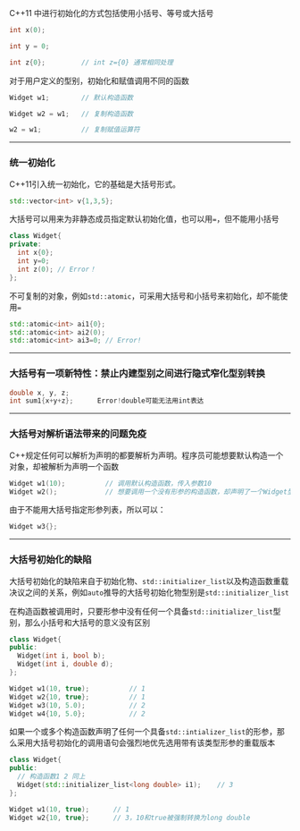C++11 中进行初始化的方式包括使用小括号、等号或大括号

```cpp
int x(0);

int y = 0;

int z{0};         // int z={0} 通常相同处理
```

对于用户定义的型别，初始化和赋值调用不同的函数

```cpp
Widget w1;        // 默认构造函数

Widget w2 = w1;   // 复制构造函数

w2 = w1;          // 复制赋值运算符
```

---

### 统一初始化

C++11引入统一初始化，它的基础是大括号形式。

```cpp
std::vector<int> v{1,3,5};
```

大括号可以用来为非静态成员指定默认初始化值，也可以用`=`，但不能用小括号

```cpp
class Widget{
private:
  int x{0};
  int y=0;
  int z(0); // Error！
};
```

不可复制的对象，例如`std::atomic`，可采用大括号和小括号来初始化，却不能使用`=`

```cpp
std::atomic<int> ai1{0};
std::atomic<int> ai2(0);
std::atomic<int> ai3=0; // Error!
```

---

### 大括号有一项新特性：禁止内建型别之间进行隐式窄化型别转换

```cpp
double x, y, z;
int sum1{x+y+z};      Error!double可能无法用int表达
```

---

### 大括号对解析语法带来的问题免疫

C++规定任何可以解析为声明的都要解析为声明。程序员可能想要默认构造一个对象，却被解析为声明一个函数

```cpp
Widget w1(10);          // 调用默认构造函数，传入参数10
Widget w2();            // 想要调用一个没有形参的构造函数，却声明了一个Widget型别返回对象的函数
```

由于不能用大括号指定形参列表，所以可以：

```cpp
Widget w3{};
```

---

### 大括号初始化的缺陷

大括号初始化的缺陷来自于初始化物、`std::initializer_list`以及构造函数重载决议之间的关系，例如`auto`推导的大括号初始化物型别是`std::initializer_list`

在构造函数被调用时，只要形参中没有任何一个具备`std::initializer_list`型别，那么小括号和大括号的意义没有区别

```cpp
class Widget{
public:
  Widget(int i, bool b);
  Widget(int i, double d);
};

Widget w1(10, true);          // 1
Widget w2{10, true};          // 1
Widget w3(10, 5.0);           // 2
Widget w4{10, 5.0};           // 2
```

如果一个或多个构造函数声明了任何一个具备`std::intializer_list`的形参，那么采用大括号初始化的调用语句会强烈地优先选用带有该类型形参的重载版本

```cpp
class Widget{
public:
  // 构造函数1 2 同上
  Widget(std::initializer_list<long double> i1);    // 3
};

Widget w1(10, true);      // 1
Widget w2{10, true};      // 3，10和true被强制转换为long double
```

